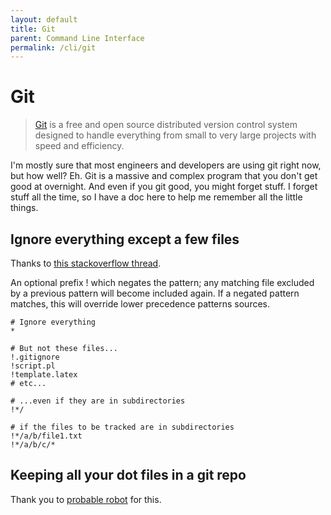 ```yaml
---
layout: default
title: Git
parent: Command Line Interface
permalink: /cli/git
---
```


# Git
> [Git](https://www.git-scm.com/) is a free and open source distributed version control system designed to handle everything from small to very large projects with speed and efficiency. 

I'm mostly sure that most engineers and developers are using git right now, but
how well? Eh. Git is a massive and complex program that you don't get good at
overnight. And even if you git good, you might forget stuff. I forget stuff all
the time, so I have a doc here to help me remember all the little things.

## Ignore everything except a few files
Thanks to [this stackoverflow thread](https://stackoverflow.com/q/987142).

An optional prefix ! which negates the pattern; any matching file excluded by a previous pattern will become included again. If a negated pattern matches, this will override lower precedence patterns sources.

```gitignore
# Ignore everything
*

# But not these files...
!.gitignore
!script.pl
!template.latex
# etc...

# ...even if they are in subdirectories
!*/

# if the files to be tracked are in subdirectories
!*/a/b/file1.txt
!*/a/b/c/*
```

## Keeping all your dot files in a git repo

Thank you to [probable robot](https://probablerobot.net/2021/05/keeping-'live'-dotfiles-in-a-git-repo/) for this.
